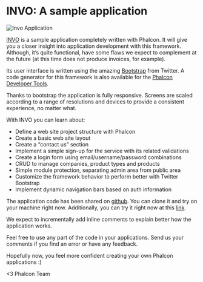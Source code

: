 INVO: A sample application
==========================

![Invo Application](https://static-blog.phalconphp.com/images/posts/2012-04-07-invo.png)

[INVO](https://github.com/phalcon/invo) is a sample application completely 
written with Phalcon. It will give you a closer insight into application 
development with this framework. Although, it’s quite functional, have some 
flaws we expect to complement at the future (at this time does not produce 
invoices, for example).

Its user interface is written using the amazing 
[Bootstrap](https://twitter.github.com) from Twitter. A code generator for this 
framework is also available for the 
[Phalcon Developer Tools](https://docs.phalconphp.com/en/latest/reference/tools.html).

Thanks to bootstrap the application is fully responsive. Screens are scaled 
according to a range of resolutions and devices to provide a consistent 
experience, no matter what.

With INVO you can learn about:

- Define a web site project structure with Phalcon
- Create a basic web site layout
- Create a “contact us” section
- Implement a simple sign-up for the service with its related validations
- Create a login form using email/username/password combinations 
- CRUD to manage companies, product types and products
- Simple module protection, separating admin area from public area
- Customize the framework behavior to perform better with Twitter Bootstrap
- Implement dynamic navigation bars based on auth information

The application code has been shared on 
[github](https://github.com/phalcon/invo). You can clone it and try on your 
machine right now. Additionally, you can try it right now at this
[link](https://invo.phalconphp.com).

We expect to incrementally add inline comments to explain better how the
application works.

Feel free to use any part of the code in your applications. Send us your
comments if you find an error or have any feedback. 

Hopefully now, you feel more confident creating your own Phalcon applications :)

<3 Phalcon Team